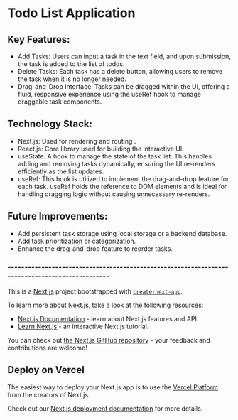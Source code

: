 # Todo List Application

## Key Features:
- Add Tasks: Users can input a task in the text field, and upon submission, the task is added to the list of todos.
- Delete Tasks: Each task has a delete button, allowing users to remove the task when it is no longer needed.
- Drag-and-Drop Interface: Tasks can be dragged within the UI, offering a fluid, responsive experience using the useRef hook to manage draggable task components.

## Technology Stack:
- Next.js: Used for rendering and routing .
- React.js: Core library used for building the interactive UI.
- useState: A hook to manage the state of the task list. This handles adding and removing tasks dynamically, ensuring the UI re-renders efficiently as the list updates.
- useRef: This hook is utilized to implement the drag-and-drop feature for each task. useRef holds the reference to DOM elements and is ideal for handling dragging logic without causing unnecessary re-renders.

## Future Improvements:
- Add persistent task storage using local storage or a backend database.
- Add task prioritization or categorization.
- Enhance the drag-and-drop feature to reorder tasks.


### -----------------------------------------------------------------------------------------------


This is a [Next.js](https://nextjs.org/) project bootstrapped with [`create-next-app`](https://github.com/vercel/next.js/tree/canary/packages/create-next-app).

To learn more about Next.js, take a look at the following resources:

- [Next.js Documentation](https://nextjs.org/docs) - learn about Next.js features and API.
- [Learn Next.js](https://nextjs.org/learn) - an interactive Next.js tutorial.

You can check out [the Next.js GitHub repository](https://github.com/vercel/next.js/) - your feedback and contributions are welcome!

## Deploy on Vercel

The easiest way to deploy your Next.js app is to use the [Vercel Platform](https://vercel.com/new?utm_medium=default-template&filter=next.js&utm_source=create-next-app&utm_campaign=create-next-app-readme) from the creators of Next.js.

Check out our [Next.js deployment documentation](https://nextjs.org/docs/deployment) for more details.



